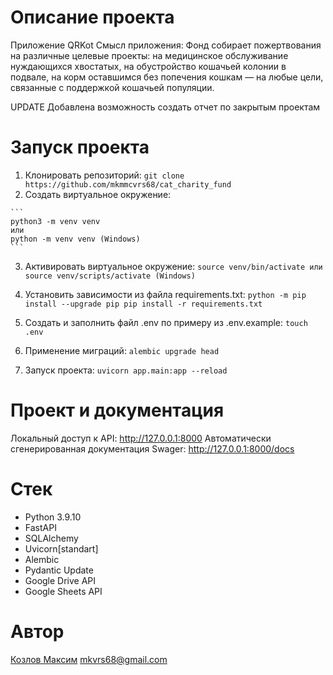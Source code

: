 # Описание проекта
  Приложение QRKot
    Смысл приложения: Фонд собирает пожертвования на различные целевые проекты: на медицинское обслуживание нуждающихся хвостатых, на обустройство кошачьей колонии в подвале, на корм оставшимся без попечения кошкам — на любые цели, связанные с поддержкой кошачьей популяции.
  
  
  UPDATE
    Добавлена возможность создать отчет по закрытым проектам
  
 
# Запуск проекта
  1) Клонировать репозиторий:
    ```
    git clone https://github.com/mkmmcvrs68/cat_charity_fund
    ```
  2) Cоздать виртуальное окружение:

    ```
    python3 -m venv venv
    или 
    python -m venv venv (Windows)
    ```
  3) Активировать виртуальное окружение:
    ```
    source venv/bin/activate
    или
    source venv/scripts/activate (Windows)
    ```

  4) Установить зависимости из файла requirements.txt:
    ```
    python -m pip install --upgrade pip
    pip install -r requirements.txt
    ```
  5) Создать и заполнить файл .env по примеру из .env.example:
    ```
    touch .env
    ```
  6) Применение миграций:
    ```
    alembic upgrade head
    ```
  7) Запуск проекта:
    ```
    uvicorn app.main:app --reload
    ```

# Проект и документация
  Локальный доступ к API: http://127.0.0.1:8000
  Автоматически сгенерированная документация Swager: http://127.0.0.1:8000/docs
  

# Стек 
  * Python 3.9.10
  * FastAPI
  * SQLAlchemy
  * Uvicorn[standart]
  * Alembic
  * Pydantic
  Update
  * Google Drive API
  * Google Sheets API

# Автор
  [Козлов Максим](https://github.com/mkmmcvrs68)
  mkvrs68@gmail.com